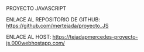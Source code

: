 PROYECTO JAVASCRIPT

ENLACE AL REPOSITORIO DE GITHUB:
https://github.com/mertejada/proyecto_JS

ENLACE AL HOST:
https://tejadapmercedes-proyecto-js.000webhostapp.com/
